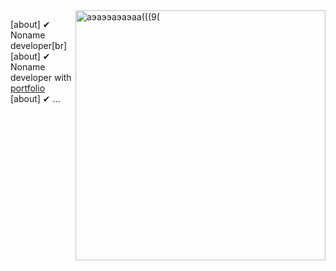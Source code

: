 <img align="right" width="400px" title="some stats" alt="аэаээаэаэаа(((9(" src="https://functions.yandexcloud.net/d4ebn98i7mtt7p5b96lu"/>

\[about\] ✔ Noname developer[br]
\[about\] ✔ Noname developer with [portfolio](https://zippw.github.io/)
\[about\] ✔ ...
